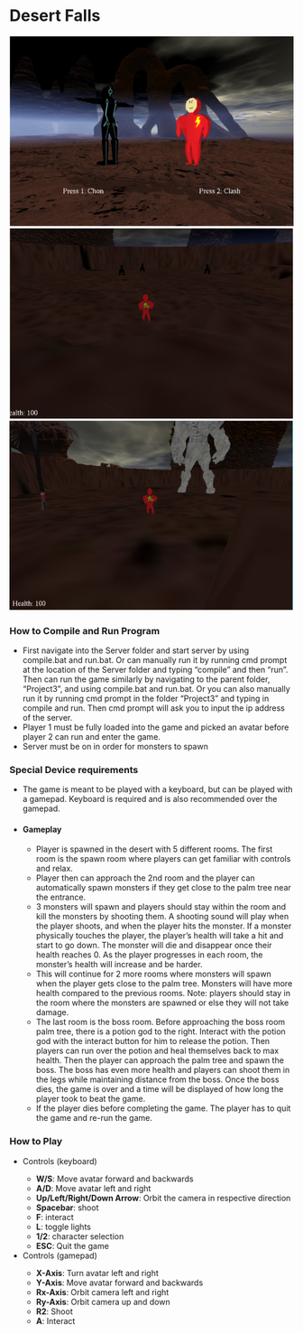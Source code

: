 # Desert Falls
![alt text](/screenshots/characterSelection.PNG)
![alt text](/screenshots/room-with-monsters.PNG)
![alt text](/screenshots/boss-room.PNG)
<h3> How to Compile and Run Program </h3>
  <ul>
    <li>First navigate into the Server folder and start server by using compile.bat and run.bat. Or can manually run it by running cmd prompt at the location of the Server folder and typing “compile” and then “run”. Then can run the game similarly by navigating to the parent folder, “Project3”, and using compile.bat and run.bat. Or you can also manually run it by running cmd prompt in the folder “Project3” and typing in compile and run. Then cmd prompt will ask you to input the ip address of the server.</li>
    <li>Player 1 must be fully loaded into the game and picked an avatar before player 2 can run and enter the game. </li>
    <li>Server must be on in order for monsters to spawn</li>
  </ul>
  
 <h3>Special Device requirements </h3>
  <ul>
    <li>The game is meant to be played with a keyboard, but can be played with a gamepad. Keyboard is required and is also recommended over the gamepad. </li>
    <li><h4>Gameplay</h4></li>
      <ul>
        <li>Player is spawned in the desert with 5 different rooms. The first room is the spawn room where players can get familiar with controls and relax. </li>
        <li>Player then can approach the 2nd room and the player can automatically spawn monsters if they get close to the palm tree near the entrance. </li>   
        <li>3 monsters will spawn and players should stay within the room and kill the monsters by shooting them. A shooting sound will play when the player shoots, and when the player hits the monster. If a monster physically touches the player, the player’s health will take a hit and start to go down. The monster will die and disappear once their health reaches 0. As the player progresses in each room, the monster’s health will increase and be harder. </li>
        <li>This will continue for 2 more rooms where monsters will spawn when the player gets close to the palm tree. Monsters will have more health compared to the previous rooms. Note: players should stay in the room where the monsters are spawned or else they will not take damage. </li>
        <li>The last room is the boss room. Before approaching the boss room palm tree, there is a potion god to the right. Interact with the potion god with the interact button for him to release the potion. Then players can run over the potion and heal themselves back to max health. Then the player can approach the palm tree and spawn the boss. The boss has even more health and players can shoot them in the legs while maintaining distance from the boss. Once the boss dies, the game is over and a time will be displayed of how long the player took to beat the game. </li>
        <li>If the player dies before completing the game. The player has to quit the game and re-run the game. </li>
      </ul>
  </ul>
  
  <h3>How to Play</h3>
  <ul>
    <li> Controls (keyboard)</li>
      <ul>
        <li> <b>W/S</b>: Move avatar forward and backwards </li>
        <li> <b>A/D</b>: Move avatar left and right</li>
        <li><b>Up/Left/Right/Down Arrow</b>: Orbit the camera in respective direction </li>
        <li><b>Spacebar</b>: shoot </li>
        <li><b>F</b>: interact </li>
        <li><b>L</b>: toggle lights  </li>
        <li><b> 1/2</b>: character selection</li>
        <li> <b>ESC</b>: Quit the game</li>
    </ul>
    <li> Controls (gamepad)</li>
       <ul>
        <li><b>X-Axis</b>: Turn avatar left and right</li>
        <li><b>Y-Axis</b>: Move avatar forward and backwards</li>
        <li><b>Rx-Axis</b>: Orbit camera left and right</li>
        <li><b>Ry-Axis</b>: Orbit camera up and down</li>
        <li><b>R2</b>: Shoot</li>
        <li><b>A</b>: Interact</li>
    </ul>
  </ul>
